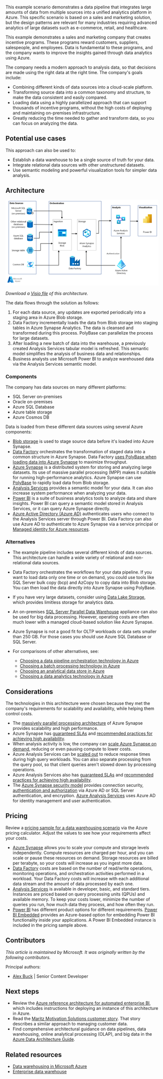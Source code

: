 This example scenario demonstrates a data pipeline that integrates large amounts of data from multiple sources into a unified analytics platform in Azure. This specific scenario is based on a sales and marketing solution, but the design patterns are relevant for many industries requiring advanced analytics of large datasets such as e-commerce, retail, and healthcare.

This example demonstrates a sales and marketing company that creates incentive programs. These programs reward customers, suppliers, salespeople, and employees. Data is fundamental to these programs, and the company wants to improve the insights gained through data analytics using Azure.

The company needs a modern approach to analysis data, so that decisions are made using the right data at the right time. The company's goals include:

- Combining different kinds of data sources into a cloud-scale platform.
- Transforming source data into a common taxonomy and structure, to make the data consistent and easily compared.
- Loading data using a highly parallelized approach that can support thousands of incentive programs, without the high costs of deploying and maintaining on-premises infrastructure.
- Greatly reducing the time needed to gather and transform data, so you can focus on analyzing the data.

## Potential use cases

This approach can also be used to:

- Establish a data warehouse to be a single source of truth for your data.
- Integrate relational data sources with other unstructured datasets.
- Use semantic modeling and powerful visualization tools for simpler data analysis.

## Architecture

![Architecture for a data warehousing and analysis scenario in Azure](./media/architecture-data-warehousing.png)

*Download a [Visio file](https://arch-center.azureedge.net/architecture-data-warehousing.vsdx) of this architecture.*

The data flows through the solution as follows:

1. For each data source, any updates are exported periodically into a staging area in Azure Blob storage.
2. Data Factory incrementally loads the data from Blob storage into staging tables in Azure Synapse Analytics. The data is cleansed and transformed during this process. PolyBase can parallelize the process for large datasets.
3. After loading a new batch of data into the warehouse, a previously created Analysis Services tabular model is refreshed. This semantic model simplifies the analysis of business data and relationships.
4. Business analysts use Microsoft Power BI to analyze warehoused data via the Analysis Services semantic model.

### Components

The company has data sources on many different platforms:

- SQL Server on-premises
- Oracle on-premises
- Azure SQL Database
- Azure table storage
- Azure Cosmos DB

Data is loaded from these different data sources using several Azure components:

- [Blob storage](/azure/storage/blobs/storage-blobs-introduction) is used to stage source data before it's loaded into Azure Synapse.
- [Data Factory](/azure/data-factory) orchestrates the transformation of staged data into a common structure in Azure Synapse. Data Factory [uses PolyBase when loading data into Azure Synapse](/azure/data-factory/connector-azure-sql-data-warehouse#use-polybase-to-load-data-into-azure-sql-data-warehouse) to maximize throughput.
- [Azure Synapse](/azure/sql-data-warehouse/sql-data-warehouse-overview-what-is) is a distributed system for storing and analyzing large datasets. Its use of massive parallel processing (MPP) makes it suitable for running high-performance analytics. Azure Synapse can use [PolyBase](/sql/relational-databases/polybase/polybase-guide) to rapidly load data from Blob storage.
- [Analysis Services](/azure/analysis-services) provides a semantic model for your data. It can also increase system performance when analyzing your data.
- [Power BI](/power-bi) is a suite of business analytics tools to analyze data and share insights. Power BI can query a semantic model stored in Analysis Services, or it can query Azure Synapse directly.
- [Azure Active Directory (Azure AD)](/azure/active-directory) authenticates users who connect to the Analysis Services server through Power BI. Data Factory can also use Azure AD to authenticate to Azure Synapse via a service principal or [Managed identity for Azure resources](/azure/active-directory/managed-identities-azure-resources/overview).

### Alternatives

- The example pipeline includes several different kinds of data sources. This architecture can handle a wide variety of relational and non-relational data sources.
- Data Factory orchestrates the workflows for your data pipeline. If you want to load data only one time or on demand, you could use tools like SQL Server bulk copy (bcp) and AzCopy to copy data into Blob storage. You can then load the data directly into Azure Synapse using PolyBase.
- If you have very large datasets, consider using [Data Lake Storage](/azure/storage/data-lake-storage/introduction), which provides limitless storage for analytics data.
- An on-premises [SQL Server Parallel Data Warehouse](/sql/analytics-platform-system) appliance can also be used for big data processing. However, operating costs are often much lower with a managed cloud-based solution like Azure Synapse.
- Azure Synapse is not a good fit for OLTP workloads or data sets smaller than 250 GB. For those cases you should use Azure SQL Database or SQL Server.
- For comparisons of other alternatives, see:

  - [Choosing a data pipeline orchestration technology in Azure](../../data-guide/technology-choices/pipeline-orchestration-data-movement.md)
  - [Choosing a batch processing technology in Azure](../../data-guide/technology-choices/batch-processing.md)
  - [Choosing an analytical data store in Azure](../../data-guide/technology-choices/analytical-data-stores.md)
  - [Choosing a data analytics technology in Azure](../../data-guide/technology-choices/analysis-visualizations-reporting.md)

## Considerations

The technologies in this architecture were chosen because they met the company's requirements for scalability and availability, while helping them control costs.

- The [massively parallel processing architecture](/azure/sql-data-warehouse/massively-parallel-processing-mpp-architecture) of Azure Synapse provides scalability and high performance.
- Azure Synapse has [guaranteed SLAs](https://azure.microsoft.com/support/legal/sla/sql-data-warehouse) and [recommended practices for achieving high availability](/azure/sql-data-warehouse/sql-data-warehouse-best-practices).
- When analysis activity is low, the company can [scale Azure Synapse on demand](/azure/sql-data-warehouse/sql-data-warehouse-manage-compute-overview), reducing or even pausing compute to lower costs.
- Azure Analysis Services can be [scaled out](/azure/analysis-services/analysis-services-scale-out) to reduce response times during high query workloads. You can also separate processing from the query pool, so that client queries aren't slowed down by processing operations.
- Azure Analysis Services also has [guaranteed SLAs](https://azure.microsoft.com/support/legal/sla/analysis-services) and [recommended practices for achieving high availability](/azure/analysis-services/analysis-services-bcdr).
- The [Azure Synapse security model](/azure/sql-data-warehouse/sql-data-warehouse-overview-manage-security) provides connection security, [authentication and authorization](/azure/sql-data-warehouse/sql-data-warehouse-authentication) via Azure AD or SQL Server authentication, and encryption. [Azure Analysis Services](/azure/analysis-services/analysis-services-manage-users) uses Azure AD for identity management and user authentication.

## Pricing

Review a [pricing sample for a data warehousing scenario][calculator] via the Azure pricing calculator. Adjust the values to see how your requirements affect your costs.

- [Azure Synapse](https://azure.microsoft.com/pricing/details/sql-data-warehouse/gen2) allows you to scale your compute and storage levels independently. Compute resources are charged per hour, and you can scale or pause these resources on demand. Storage resources are billed per terabyte, so your costs will increase as you ingest more data.
- [Data Factory](https://azure.microsoft.com/pricing/details/data-factory) costs are based on the number of read/write operations, monitoring operations, and orchestration activities performed in a workload. Your Data Factory costs will increase with each additional data stream and the amount of data processed by each one.
- [Analysis Services](https://azure.microsoft.com/pricing/details/analysis-services) is available in developer, basic, and standard tiers. Instances are priced based on query processing units (QPUs) and available memory. To keep your costs lower, minimize the number of queries you run, how much data they process, and how often they run.
- [Power BI](https://powerbi.microsoft.com/pricing) has different product options for different requirements. [Power BI Embedded](https://azure.microsoft.com/pricing/details/power-bi-embedded) provides an Azure-based option for embedding Power BI functionality inside your applications. A Power BI Embedded instance is included in the pricing sample above.

## Contributors

*This article is maintained by Microsoft. It was originally written by the following contributors.*

Principal authors:

* [Alex Buck](https://www.linkedin.com/in/alex-buck-0161575) | Senior Content Developer

## Next steps

- Review the [Azure reference architecture for automated enterprise BI](../../reference-architectures/data/enterprise-bi-adf.yml), which includes instructions for deploying an instance of this architecture in Azure.
- Read the [Maritz Motivation Solutions customer story][source-document]. That story describes a similar approach to managing customer data.
- Find comprehensive architectural guidance on data pipelines, data warehousing, online analytical processing (OLAP), and big data in the [Azure Data Architecture Guide](../../data-guide/index.md).

<!-- links -->

[source-document]: https://customers.microsoft.com/story/maritz
[calculator]: https://azure.com/e/b798fb70c53e4dd19fdeacea4db78276

## Related resources

- [Data warehousing in Microsoft Azure](/azure/architecture/data-guide/relational-data/data-warehousing)
- [Enterprise data warehouse](/azure/architecture/solution-ideas/articles/enterprise-data-warehouse)
